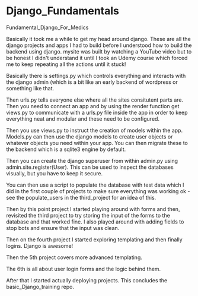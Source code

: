 # Django_Fundamentals

Fundamental_Django_For_Medics

Basically it took me a while to get my head around django. These are all the django projects and apps I had to build before I understood how to build the backend using django. mysite was built by watching a YouTube video but to be honest I didn't understand it until I took an Udemy course which forced me to keep repeating all the actions until it stuck!

Basically there is settings.py which controls everything and interacts with the django admin (which is a bit like an early backend of wordpress or something like that.

Then urls.py tells everyone else where all the sites consitutent parts are. Then you need to connect an app and by using the render function get views.py to communicate with a urls.py file inside the app in order to keep everything neat and modular and these need to be configured.

Then you use views.py to instruct the creation of models within the app. Models.py can then use the django models to create user objects or whatever objects you need within your app. You can then migrate these to the backend which is a sqlite3 engine by default. 

Then you can create the django superuser from within admin.py using admin.site.register(User). This can be used to inspect the databases visually, but you have to keep it secure.

You can then use a script to populate the database with test data which I did in the first couple of projects to make sure everything was working ok - see the populate_users in the third_project for an idea of this.

Then by this point project I started playing around with forms and then, revisited the third project to try storing the input of the forms to the database and that worked fine. I also played around with adding fields to stop bots and ensure that the input was clean.

Then on the fourth project I started exploring templating and then finally logins. Django is awesome!

Then the 5th project covers more advanced templating.

The 6th is all about user login forms and the logic behind them.

After that I started actually deploying projects. This concludes the basic_Django_training repo.
